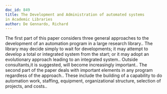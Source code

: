 ```yaml
---
doc_id: 849
title: The Development and Administration of automated systems 
in Academic Libraries
author: De Gennardo, Richard
---
```


The first part of this paper considers three general approaches to the
development of an automation program in a large research library.. The library
may decide simply to wait for developments; it may attempt to develop a total 
or integrated system from the start; or it may adopt an evolutionary approach
leading to an integrated system.. Outside consultants,it is suggested, will 
become increasingly important.. The second part of the paper deals with 
important elements in any program regardless of the approach.. These include
the building of a capability to do automation work, staffing, equipment,
organizational structure, selection of projects, and costs..